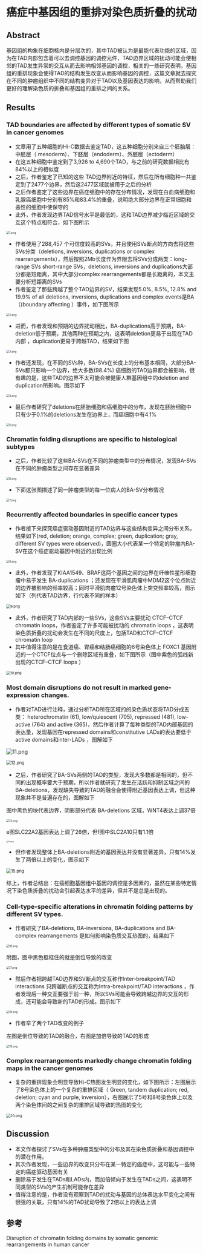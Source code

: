 # 癌症中基因组的重排对染色质折叠的扰动

## Abstract

基因组的构象在细胞核内是分层次的，其中TAD被认为是最能代表功能的区域，因为在TAD内部包含着可以去调控基因的调控元件，TAD边界区域的扰动可能会使相邻的TAD发生异常的交互从而去影响相邻基因的调控，相关的一些研究表明，基因组的重排现象会使得TAD的结构发生改变从而影响基因的调控，这篇文章就去探究在不同的肿瘤组织中不同的结构变异对于TAD以及基因表达的影响，从而帮助我们更好的理解染色质的折叠和基因组的重排之间的关系。

## Results

### TAD boundaries are affected by different types of somatic SV in cancer genomes

+ 文章用了五种细胞的Hi-C数据去鉴定TAD，这五种细胞分别来自三个胚胎层：中胚层（ mesoderm）、下胚层（endoderm）、外胚层（ectoderm）
+ 在这五种细胞中鉴定到了3,926 to 4,690个TAD，与之前的研究数据相比有84%以上的相似度
+ 之后，作者鉴定了已知的这些 TAD边界附近的特征，然后在所有细胞种一共鉴定到了2477个边界，然后这2477区域就被用于之后的分析
+ 之后作者鉴定了这些边界在癌症细胞中的存在分布情况，发现在白血病细胞和乳腺癌细胞中分别有85%和83.4%的重叠，说明绝大部分边界在正常细胞和恶性的细胞中使保守的
+ 此外，作者发现边界TAD信号水平是最低的，这和TAD边界减少临近区域的交互这个特点相符合，如下图所示

<img src="https://s1.ax1x.com/2020/04/22/JUymJU.png" alt="1.png" style="zoom:50%;" />

+ 作者使用了288,457 个可信度较高的SVs，并且使用SVs断点的方向去将这些SVs分类（deletions, inversions, duplications or complex rearrangements），然后按照2Mb长度作为界限去将SVs分成两类：long-range SVs short-range SVs，deletions, inversions and duplications大部分都是短距离，其中大部分complex rearrangements都是长距离的，本文主要分析短距离的SVs
+ 作者鉴定了那些跨越了整个TAD边界的SV，结果发现5.0%, 8.5%, 12.8% and 19.9% of all deletions, inversions, duplications and complex events是BA（(boundary affecting ）事件，如下图所示

<img src="https://s1.ax1x.com/2020/04/22/JUyeiT.png" alt="2.png" style="zoom:50%;" />

+ 进而，作者发现和预期的边界扰动相比，BA-duplications高于预期，BA-deletion低于预期，其他两种在预期之内，这表明deletion更易于出现在TAD内部 ，duplication更易于跨越TAD，结果如下图

<img src="https://s1.ax1x.com/2020/04/22/JUyVoV.png" alt="3.png" style="zoom:50%;" />

+ 作者还发现，在不同的SVs种，BA-SVs在长度上的分布基本相同，大部分BA-SVs都只影响一个边界，绝大多数(98.4%) 癌细胞的TAD边界都会被影响，很有趣的是，这些TAD的边界不太可能会被健康人群基因组中的deletion and duplication所影响。图示如下

<img src="https://s1.ax1x.com/2020/04/22/JUynWF.png" alt="4.png" style="zoom: 50%;" />

+ 最后作者研究了deletions在胚胎细胞和癌细胞中的分布，发现在胚胎细胞中只有少于0.1%的deletions发生在边界上，而癌细胞中有4.1%

<img src="https://s1.ax1x.com/2020/04/22/JUyEd0.png" alt="5.png" style="zoom: 50%;" />

### Chromatin folding disruptions are specific to histological subtypes

+ 之后，作者比较了这些BA-SVs在不同的肿瘤类型中的分布情况，发现BA-SVs在不同的肿瘤类型之间存在显著差异

<img src="https://s1.ax1x.com/2020/04/22/JUyuz4.png" alt="6.png" style="zoom: 50%;" />

+ 下面这张图描述了同一肿瘤类型的每一位病人的BA-SV分布情况

<img src="https://s1.ax1x.com/2020/04/22/JUyQy9.png" alt="7.png" style="zoom: 50%;" />

### Recurrently affected boundaries in specific cancer types

+ 作者接下来探究癌症驱动基因附近的TAD边界与这些结构变异之间分布关系，结果如下(red, deletion; orange, complex; green, duplication; gray, different SV types were observed)，圆圈大小代表某一个特定的肿瘤内BA-SV在这个癌症驱动基因中附近的出现比例

<img src="https://s1.ax1x.com/2020/04/22/JUyMQJ.png" alt="8.png" style="zoom: 50%;" />

+ 此外，作者发现了KIAA1549、BRAF这两个基因之间的边界在纤维性星形细胞瘤中易于发生 BA-duplications  ；还发现在平滑肌肉瘤中MDM2这个位点附近的边界被影响的频率较高；同时平滑肌肉瘤12号染色体上突变频率较高，图示如下（列代表TAD边界，行代表不同的样本）

<img src="https://s1.ax1x.com/2020/04/22/JUy3e1.png" alt="9.png" style="zoom:67%;" />

+ 此外，作者研究了TAD内部的一些SVs，这些SVs主要扰动 CTCF–CTCF chromatin loops，作者鉴定了许多可能被扰动的 chromatin loops ，这表明染色质折叠的扰动会发生在不同的尺度上，包括TAD和CTCF–CTCF chromatin loop 
+ 其中值得注意的是在食道癌、胃癌和结肠癌细胞的6号染色体上 FOXC1 基因附近的一个CTCF位点与一个删除区域有重叠，如下图所示（图中紫色的弧线新出现的CTCF–CTCF loops ）

<img src="https://s1.ax1x.com/2020/04/22/JUy0OA.png" alt="10.png" style="zoom:67%;" />

### Most domain disruptions do not result in marked gene-expression changes. 

+ 作者对TAD进行注释，通过分析TAD所在区域的的染色质状态将TAD分成五类： heterochromatin (61), low/quiescent (705), repressed (481), low-active (764) and active (365)，然后作者计算了每种类型的TAD内部基因的表达量，发现基因在repressed domains和constitutive LADs的表达要低于active domains和inter-LADs ，图解如下

![11.png](https://s1.ax1x.com/2020/04/22/JUy8dx.png)

<img src="https://s1.ax1x.com/2020/04/22/JUylLR.png" alt="12.png" style="zoom: 80%;" />

+ 之后，作者研究了BA-SVs两侧的TAD的类型，发现大多数都是相同的，但不同的出现概率要大于预期，所以作者就研究了发生在活跃和抑制区域之间的BA-deletions，发现缺失导致的TAD的融合会使得附近基因表达上调，但这种现象并不是普遍存在的，图解如下

图中黑色的块代表边界，阴影部分代表 BA-deletions 区域，WNT4表达上调37倍

<img src="https://s1.ax1x.com/2020/04/22/JUytJO.png" alt="13.png" style="zoom: 50%;" />

e图SLC22A2基因表达上调了26倍，但f图中SLC2A10只有1.1倍

<img src="https://s1.ax1x.com/2020/04/22/JUyaSe.png" alt="14.png" style="zoom: 33%;" />

+ 但作者发现整体上BA-deletions附近的基因表达并没有显著差异，只有14%发生了两倍以上的变化，图示如下

<img src="https://s1.ax1x.com/2020/04/22/JUyGo6.png" alt="15.png" style="zoom: 80%;" />

综上，作者总结出：在癌细胞基因组中基因的调控是多因素的，虽然在某些特定情况下染色质折叠的扰动会引起表达水平的差异，但并不是总是出现的。

### Cell-type-specific alterations in chromatin folding patterns by different SV types.

+ 作者研究了BA-deletions, BA-inversions, BA-duplications and BA-complex rearrangements 是如何影响染色质交互热图的，结果如下

<img src="https://s1.ax1x.com/2020/04/22/JUyYFK.png" alt="16.png" style="zoom: 50%;" />

附图，图中黑色框框住的就是倒位导致的改变

<img src="https://s1.ax1x.com/2020/04/22/JUyNWD.png" alt="17.png" style="zoom: 50%;" />

+ 然后作者把跨越TAD边界和SV断点的交互称作Inter-breakpoint/TAD interactions 只跨越断点的交互称为Intra-breakpoint/TAD interactions ，作者发现后一种交互要强于前一种，所以SVs可能会导致跨越边界的交互的形成，还可能会导致新的TAD的形成。图示如下

<img src="https://s1.ax1x.com/2020/04/22/JUydQH.png" alt="18.png" style="zoom: 50%;" />

+ 作者举了两个TAD改变的例子

左图是倒位导致的TAD的融合，右图是加倍导致的TAD的形成

<img src="https://s1.ax1x.com/2020/04/22/JUywyd.png" alt="19.png" style="zoom: 50%;" />

### Complex rearrangements markedly change chromatin folding maps in the cancer genomes

+ 复杂的重排现象会明显导致Hi-C热图发生明显的变化，如下图所示：左图展示了8号染色体上的一个复杂的重排区域（ Green, tandem duplication; red, deletion; cyan and purple, inversion），右图展示了5号和8号染色体上以及两个染色体间的之间复杂的重排区域导致的热图的变化

<img src="https://s1.ax1x.com/2020/04/22/JUyDeI.png" alt="20.png" style="zoom: 67%;" />

## Discussion

+ 本文作者探讨了SVs在多种肿瘤类型中的分布及其在染色质折叠和基因调控中的潜在作用。
+ 其次作者发现，一些边界的改变只分布在某一特定的癌症中，这可能与一些特定的癌症驱动基因有关
+ 删除易于发生在TADs和LADs内，而加倍倾向于发生在TADs之间，这表明不同类型的SVs的产生机制可能存在差异
+ 值得注意的是，作者没有观察到TAD的扰动与基因的总体表达水平变化之间有很强的关联，只有14%的TAD扰动导致了2倍以上的表达上调

## 参考

Disruption of chromatin folding domains by somatic genomic rearrangements in human cancer